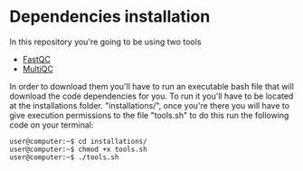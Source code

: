 # Dependencies installation

In this repository you're going to be using two tools
- [FastQC](https://github.com/s-andrews/FastQC/)
- [MultiQC](https://github.com/ewels/MultiQC)

In order to download them you'll have to run an executable bash file that will download the code dependencies for you. To run it you'll have to be located at the installations folder. "installations/", once you're there you will have to give execution permissions to the file "tools.sh" to do this run the following code on your terminal:

```
user@computer:~$ cd installations/
user@computer:~$ chmod +x tools.sh
user@computer:~$ ./tools.sh

```